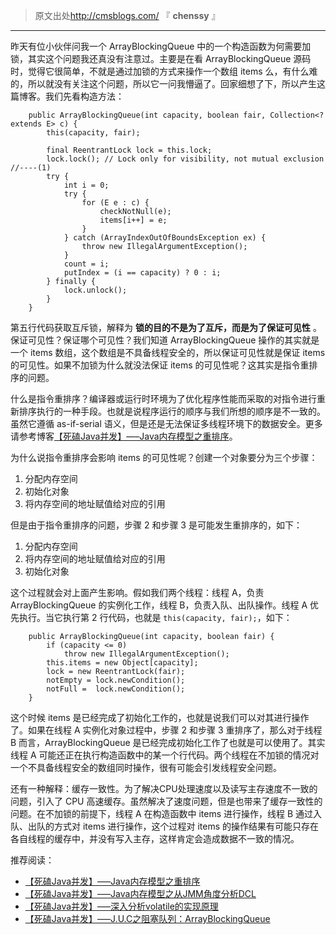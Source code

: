 > 原文出处<http://cmsblogs.com/> 『 **chenssy** 』

* * *

昨天有位小伙伴问我一个 ArrayBlockingQueue 中的一个构造函数为何需要加锁，其实这个问题我还真没有注意过。主要是在看
ArrayBlockingQueue 源码时，觉得它很简单，不就是通过加锁的方式来操作一个数组 items
么，有什么难的，所以就没有关注这个问题，所以它一问我懵逼了。回家细想了下，所以产生这篇博客。我们先看构造方法：

    
    
        public ArrayBlockingQueue(int capacity, boolean fair, Collection<? extends E> c) {
            this(capacity, fair);
    
            final ReentrantLock lock = this.lock;
            lock.lock(); // Lock only for visibility, not mutual exclusion    //----(1)
            try {
                int i = 0;
                try {
                    for (E e : c) {
                        checkNotNull(e);
                        items[i++] = e;
                    }
                } catch (ArrayIndexOutOfBoundsException ex) {
                    throw new IllegalArgumentException();
                }
                count = i;
                putIndex = (i == capacity) ? 0 : i;
            } finally {
                lock.unlock();
            }
        }
    

第五行代码获取互斥锁，解释为 **锁的目的不是为了互斥，而是为了保证可见性** 。保证可见性？保证哪个可见性？我们知道 ArrayBlockingQueue
操作的其实就是一个 items 数组，这个数组是不具备线程安全的，所以保证可见性就是保证 items 的可见性。如果不加锁为什么就没法保证 items
的可见性呢？这其实是指令重排序的问题。

什么是指令重排序？编译器或运行时环境为了优化程序性能而采取的对指令进行重新排序执行的一种手段。也就是说程序运行的顺序与我们所想的顺序是不一致的。虽然它遵循
as-if-serial
语义，但是还是无法保证多线程环境下的数据安全。更多请参考博客[【死磕Java并发】—–Java内存模型之重排序](http://cmsblogs.com/?p=2116)。

为什么说指令重排序会影响 items 的可见性呢？创建一个对象要分为三个步骤：

  1. 分配内存空间
  2. 初始化对象
  3. 将内存空间的地址赋值给对应的引用

但是由于指令重排序的问题，步骤 2 和步骤 3 是可能发生重排序的，如下：

  1. 分配内存空间
  2. 将内存空间的地址赋值给对应的引用
  3. 初始化对象

这个过程就会对上面产生影响。假如我们两个线程：线程 A，负责 ArrayBlockingQueue 的实例化工作，线程 B，负责入队、出队操作。线程 A
优先执行。当它执行第 2 行代码，也就是 `this(capacity, fair);`，如下：

    
    
        public ArrayBlockingQueue(int capacity, boolean fair) {
            if (capacity <= 0)
                throw new IllegalArgumentException();
            this.items = new Object[capacity];
            lock = new ReentrantLock(fair);
            notEmpty = lock.newCondition();
            notFull =  lock.newCondition();
        }
    

这个时候 items 是已经完成了初始化工作的，也就是说我们可以对其进行操作了。如果在线程 A 实例化对象过程中，步骤 2 和步骤 3
重排序了，那么对于线程 B 而言，ArrayBlockingQueue 是已经完成初始化工作了也就是可以使用了。其实线程 A
可能还正在执行构造函数中的某一个行代码。两个线程在不加锁的情况对一个不具备线程安全的数组同时操作，很有可能会引发线程安全问题。

还有一种解释：缓存一致性。为了解决CPU处理速度以及读写主存速度不一致的问题，引入了 CPU
高速缓存。虽然解决了速度问题，但是也带来了缓存一致性的问题。在不加锁的前提下，线程 A 在构造函数中 items 进行操作，线程 B 通过入队、出队的方式对
items 进行操作，这个过程对 items 的操作结果有可能只存在各自线程的缓存中，并没有写入主存，这样肯定会造成数据不一致的情况。

推荐阅读：

  * [【死磕Java并发】—–Java内存模型之重排序](http://cmsblogs.com/?p=2116)
  * [【死磕Java并发】—–Java内存模型之从JMM角度分析DCL](http://cmsblogs.com/?p=2161)
  * [【死磕Java并发】—–深入分析volatile的实现原理](http://cmsblogs.com/?p=2092)
  * [【死磕Java并发】—–J.U.C之阻塞队列：ArrayBlockingQueue](http://cmsblogs.com/?p=2381)


